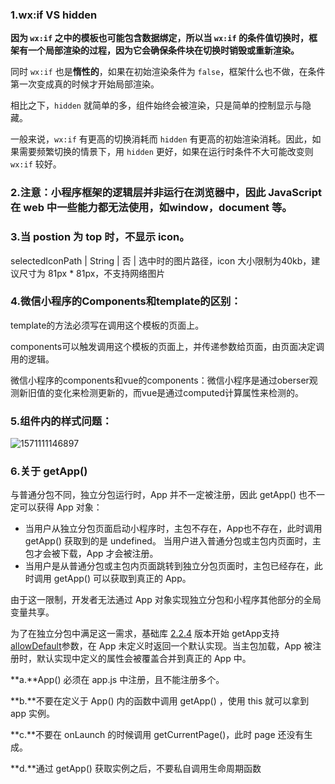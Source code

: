 ### 1.wx:if VS hidden

**因为 `wx:if` 之中的模板也可能包含数据绑定，所以当 `wx:if` 的条件值切换时，框架有一个局部渲染的过程，因为它会确保条件块在切换时销毁或重新渲染。**

同时 `wx:if` 也是**惰性的**，如果在初始渲染条件为 `false`，框架什么也不做，在条件第一次变成真的时候才开始局部渲染。

相比之下，`hidden` 就简单的多，组件始终会被渲染，只是简单的控制显示与隐藏。

一般来说，`wx:if` 有更高的切换消耗而 `hidden` 有更高的初始渲染消耗。因此，如果需要频繁切换的情景下，用 `hidden` 更好，如果在运行时条件不大可能改变则 `wx:if` 较好。

### 2.注意：小程序框架的逻辑层并非运行在浏览器中，因此 JavaScript 在 web 中一些能力都无法使用，如window，document 等。

### 3.当 postion 为 top 时，不显示 icon。

selectedIconPath | String | 否 | 选中时的图片路径，icon 大小限制为40kb，建议尺寸为 81px * 81px，不支持网络图片

### 4.微信小程序的Components和template的区别：

template的方法必须写在调用这个模板的页面上。

components可以触发调用这个模板的页面上，并传递参数给页面，由页面决定调用的逻辑。

微信小程序的components和vue的components：微信小程序是通过oberser观测新旧值的变化来检测更新的，而vue是通过computed计算属性来检测的。

### 5.组件内的样式问题：

![1571111146897](C:\Users\HQ\AppData\Roaming\Typora\typora-user-images\1571111146897.png)

### 6.关于 getApp()

与普通分包不同，独立分包运行时，App 并不一定被注册，因此 getApp() 也不一定可以获得 App 对象：

- 当用户从独立分包页面启动小程序时，主包不存在，App也不存在，此时调用 getApp() 获取到的是 undefined。 当用户进入普通分包或主包内页面时，主包才会被下载，App 才会被注册。
- 当用户是从普通分包或主包内页面跳转到独立分包页面时，主包已经存在，此时调用 getApp() 可以获取到真正的 App。

由于这一限制，开发者无法通过 App 对象实现独立分包和小程序其他部分的全局变量共享。

为了在独立分包中满足这一需求，基础库 [2.2.4](https://developers.weixin.qq.com/miniprogram/dev/framework/compatibility.html) 版本开始 getApp支持 [allowDefault](https://developers.weixin.qq.com/miniprogram/dev/framework/app-service/app.html#getappobject)参数，在 App 未定义时返回一个默认实现。当主包加载，App 被注册时，默认实现中定义的属性会被覆盖合并到真正的 App 中。

**a.**App() 必须在 app.js 中注册，且不能注册多个。

**b.**不要在定义于 App() 内的函数中调用 getApp() ，使用 this 就可以拿到 app 实例。

**c.**不要在 onLaunch 的时候调用 getCurrentPage()，此时 page 还没有生成。

**d.**通过 getApp() 获取实例之后，不要私自调用生命周期函数

